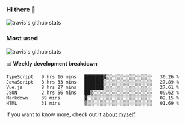 ### Hi there 👋

<!--
**HondryTravis/HondryTravis** is a ✨ _special_ ✨ repository because its `README.md` (this file) appears on your GitHub profile.

Here are some ideas to get you started:

- 🔭 I’m currently working on ...
- 🌱 I’m currently learning ...
- 👯 I’m looking to collaborate on ...
- 🤔 I’m looking for help with ...
- 💬 Ask me about ...
- 📫 How to reach me: ...
- 😄 Pronouns: ...
- ⚡ Fun fact: ...
-->

![travis's github stats](https://github-readme-stats.vercel.app/api?username=HondryTravis&hide=stars)
### Most used
![travis's github stats](https://github-readme-stats.anuraghazra1.vercel.app/api/top-langs/?username=HondryTravis&layout=compact&hide_title=true)

📊 **Weekly development breakdown**

<!--START_SECTION:waka-->

```text
TypeScript   9 hrs 16 mins   ███████▓░░░░░░░░░░░░░░░░░   30.26 %
JavaScript   8 hrs 33 mins   ███████░░░░░░░░░░░░░░░░░░   27.89 %
Vue.js       8 hrs 27 mins   ███████░░░░░░░░░░░░░░░░░░   27.61 %
JSON         2 hrs 56 mins   ██▒░░░░░░░░░░░░░░░░░░░░░░   09.62 %
Markdown     39 mins         ▓░░░░░░░░░░░░░░░░░░░░░░░░   02.15 %
HTML         31 mins         ▒░░░░░░░░░░░░░░░░░░░░░░░░   01.69 %
```

<!--END_SECTION:waka-->

If you want to know more, check out it [about myself](https://hondrytravis.github.io/)
